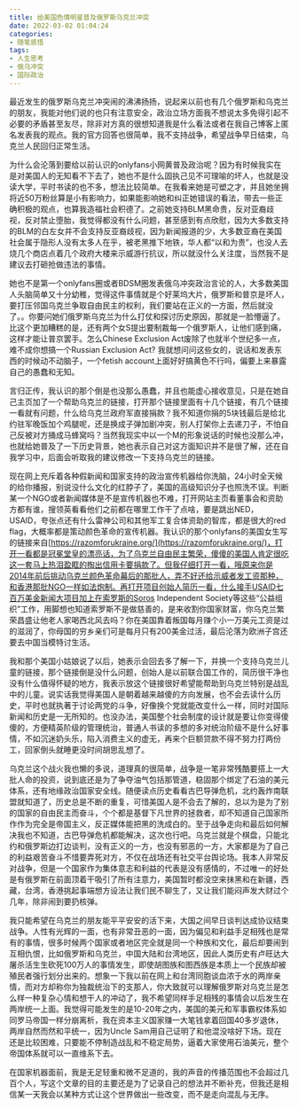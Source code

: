 ```yaml
---
title: 给美国色情明星普及俄罗斯乌克兰冲突
date: 2022-03-02 01:04:24
categories:
- 随笔感悟
tags:
- 人生思考
- 俄乌冲突
- 国际政治
---
```


最近发生的俄罗斯乌克兰冲突闹的沸沸扬扬，说起来以前也有几个俄罗斯和乌克兰的朋友，我能对他们说的也只有注意安全，政治立场方面我不想说太多免得引起不必要的矛盾甚至友尽，除非对方真的很想知道我是什么看法或者在我自己博客上匿名发表我的观点。我的官方回答也很简单，我不支持战争，希望战争早日结束，乌克兰人民回归正常生活。

为什么会沦落到要给以前认识的onlyfans小网黄普及政治呢？因为有时候我实在是对美国人的无知看不下去了，她也不是什么固执己见不可理喻的坏人，也就是没读大学，平时书读的也不多，想法比较简单。在我看来她是可塑之才，并且她坐拥将近50万粉丝算是小有影响力，如果能影响她和纠正她错误的看法，带去一些正确积极的观点，也算我造福社会积德了。之前她支持BLM黑命贵，反对亚裔歧视，反对禁止堕胎，我觉得都没有什么问题，甚至感到有点欣慰，因为大多数支持的BLM的白左女并不会支持反亚裔歧视，因为新闻报道的少，大多数亚裔在美国社会属于隐形人没有太多人在乎，被老黑推下地铁，华人都“以和为贵”，也没人去烧几个商店点着几个政府大楼来示威游行抗议，所以就没什么关注度，当然我不是建议去打砸抢做违法的事情。

她也不是第一个onlyfans圈或者BDSM圈发表俄乌冲突政治言论的人，大多数美国人头脑简单又十分幼稚，觉得这件事情就是个好莱坞大片，俄罗斯和普京是坏人，要打压邻国乌克兰争取自由民主的权利，我们要站在正义的一方面，然后就没了。。你要问她们俄罗斯乌克兰为什么打仗和探讨历史原因，那就是一脸懵逼了。比这个更加糟糕的是，还有两个女S提出要制裁每一个俄罗斯人，让他们感到痛，这样才能让普京罢手。怎么Chinese Exclusion Act废除了也就半个世纪多一点，难不成你想搞一个Russian Exclusion Act? 我就想问问这些女的，说话和发表东西的时候动不动脑子，一个fetish account上面好好搞黄色不行吗，偏要上来暴露自己的愚蠢和无知。

言归正传，我认识的那个倒是也没那么愚蠢，并且也能虚心接收意见，只是在她自己主页加了一个帮助乌克兰的链接，打开那个链接里面有十几个链接，有几个链接一看就有问题，什么给乌克兰政府军直接捐款？我不知道你捐的5块钱最后是给北约驻军晚饭加个鸡腿呢，还是换成子弹加剧冲突，别人打架你上去递刀子，不怕自己反被对方捅成马蜂窝吗？当然我现实中以一个M的形象说话的时候也没那么冲，也就给她普及了一下历史背景，她也表示自己对这方面知识并不是很了解，还在自我学习中，后面会听取我的建议修改一下支持乌克兰的链接。

现在网上充斥着各种假新闻和国家支持的政治宣传机器给你洗脑，24小时全天候的给你播报，别说没什么文化的红脖子了，美国的高级知识分子也照洗不误。判断某一个NGO或者新闻媒体是不是宣传机器也不难，打开网站主页看董事会和资助方都有谁，搜领英看看他们之前都在哪里工作干了点啥，要是跳出NED，USAID，夸张点还有什么雷神公司和其他军工复合体资助的智库，都是很大的red flag，大概率都是策动颜色革命的宣传机器。我认识的那个onlyfans的美国女生写的链接来自[https://razomforukraine.org/](https://razomforukraine.org/)，打开一看都是冠冕堂皇的漂亮话，为了乌克兰自由民主繁荣，傻傻的美国人肯定很吃这一套马上热泪盈眶的掏出信用卡要捐款了。但我仔细打开一看，哦原来你是2014年前后挑动乌克兰颜色革命幕后的那批人，弄不好还给示威者发工资那种，和香港那批NGO一样如法炮制。再打开项目创始人简历一看，什么接手USAID七百万美金新闻大项目加上在索罗斯的Soros Independent Society等这些“公益组织”工作，用脚想也知道索罗斯不是做慈善的，是来收割你国家财富，你乌克兰繁荣昌盛让他老人家喝西北风去吗？你在美国靠着叛国每月赚个小一万美元工资是过的滋润了，你母国的穷乡亲们可是每月只有200美金过活，最后沦落为欧洲子宫还要去中国当模特讨生活。

我和那个美国小姑娘说了以后，她表示会回去多了解一下，并换一个支持乌克兰儿童的链接，那个链接倒是没什么问题，创始人是以前联合国工作的，简历很干净也没有什么值得怀疑的地方，我表示放这个链接很好希望能帮助到乌克兰特别是战乱中的儿童。说实话我觉得美国人是朝着越来越傻的方向发展，也不会去读什么历史，平时也就执著于讨论两党的斗争，好像换个党就能改变什么一样，同时对国际新闻和历史是一无所知的。也没办法，美国整个社会制度的设计就是要让你变得傻傻的，方便精英阶级的管理统治，普通人书读的多想的多对统治阶级不是什么好事情，不如沉迷奶头乐，陷入消费主义的虚无，再来个巨额贷款不得不努力打两份工，回家倒头就睡更没时间胡思乱想了。

乌克兰这个战火我也懒的多说，道理真的很简单，战争是一笔非常残酷要搭上一大批人命的投资，说到底还是为了争夺油气包括那管道，稳固那个绑定了石油的美元体系，还有地缘政治国家安全线。随便读点历史看看古巴导弹危机，北约轰炸南联盟就知道了，历史总是不断的重复，可惜美国人是不会去了解的，总以为是为了别的国家的自由民主而奋斗，个个都是基督下凡世界的拯救者，却不知道自己国家所作作为完全是帝国主义，反正媒体能把黑的洗成白的。至于战争走向和最后如何解决我也不知道，古巴导弹危机都能解决，这次也行吧。乌克兰就是个棋盘，只能北约和俄罗斯边打边谈判，没有正义的一方，也没有邪恶的一方，大家都是为了自己的利益艰苦奋斗不惜要弄死对方，不仅在战场还有社交平台舆论场。我本人非常反对战争，但是一个国家作为集体意志和利益的代表是没有感情的，不过唯一的好处是有俄罗斯在前面顶着干吸引了所有注意力，美国暂时都没空来抹黑和在新疆，西藏，台湾，香港挑起事端想方设法让我们民不聊生了，又让我们能闷声发大财过个几年，除非闹到要扔核弹。

我只能希望在乌克兰的朋友能平平安安的活下来，大国之间早日谈判达成协议结束战争。人性有光辉的一面，也有非常丑恶的一面，因为偏见和利益手足相残也是常有的事情，很多时候两个国家或者地区完全就是同一个种族和文化，最后却要闹到互相仇恨，比如俄罗斯和乌克兰，中国大陆和台湾地区，因此人类历史有卢旺达大屠杀活生生砍死100万人的事情发生，即使胡图族和图西族是本质上一个民族却被殖民者强行划分出来的。想象一下我以前在网上和台湾同胞谈血浓于水的两岸亲情，而对方却称你为独裁统治下的支那人，你大致就可以理解俄罗斯对乌克兰是怎么样一种复杂心情和想干人的冲动了，我不希望同样手足相残的事情会以后发生在两岸统一上面。我觉得可能发生的是10-20年之内，美国的美元和军事霸权体系如同罗马帝国一样分崩离析，我在资本主义国家赚一大笔钱拿着回国40多岁退休，两岸自然而然和平统一，因为Uncle Sam用自己证明了和他混没啥好下场。现在还是比较困难，只要能不停制造战乱和不稳定局势，逼着大家使用石油美元，整个帝国体系就可以一直维系下去。

在国家机器面前，我是无足轻重和微不足道的，我的声音的传播范围也不会超过几百个人，写这个文章的目的主要还是为了记录自己的想法并不断补充，但我还是相信某一天我会以某种方式让这个世界做出一些改变，而不是走向混乱与无序。



